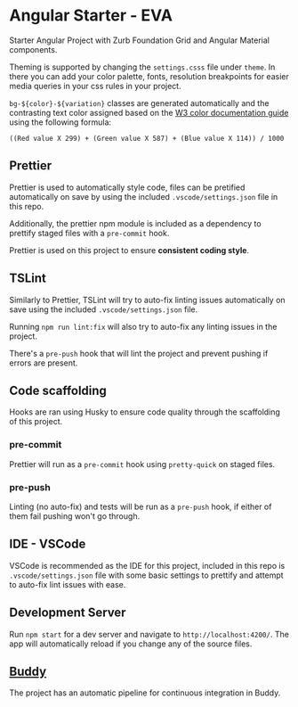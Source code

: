 # Angular Starter - EVA

Starter Angular Project with Zurb Foundation Grid and Angular Material components.

Theming is supported by changing the `settings.csss` file under `theme`. In there you can add your color palette, fonts, resolution breakpoints for easier media queries in your css rules in your project.

`bg-${color}-${variation}` classes are generated automatically and the contrasting text color assigned based on the [W3 color documentation guide](http://www.w3.org/TR/AERT#color-contrast) using the following formula:

```
((Red value X 299) + (Green value X 587) + (Blue value X 114)) / 1000
```

## Prettier

Prettier is used to automatically style code, files can be pretified automatically on save by using the included `.vscode/settings.json` file in this repo.

Additionally, the prettier npm module is included as a dependency to prettify staged files with a `pre-commit` hook.

Prettier is used on this project to ensure **consistent coding style**.

## TSLint

Similarly to Prettier, TSLint will try to auto-fix linting issues automatically on save using the included `.vscode/settings.json` file.

Running `npm run lint:fix` will also try to auto-fix any linting issues in the project.

There's a `pre-push` hook that will lint the project and prevent pushing if errors are present.

## Code scaffolding

Hooks are ran using Husky to ensure code quality through the scaffolding of this project.

### pre-commit

Prettier will run as a `pre-commit` hook using `pretty-quick` on staged files.

### pre-push

Linting (no auto-fix) and tests will be run as a `pre-push` hook, if either of them fail pushing won't go through.

## IDE - VSCode

VSCode is recommended as the IDE for this project, included in this repo is `.vscode/settings.json` file with some basic settings to prettify and attempt to auto-fix lint issues with ease.

## Development Server

Run `npm start` for a dev server and navigate to `http://localhost:4200/`. The app will automatically reload if you change any of the source files.

## [Buddy](https://app.buddy.works/)

The project has an automatic pipeline for continuous integration in Buddy.
